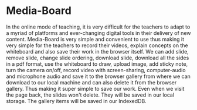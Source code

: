 # Media-Board
In the online mode of teaching, it is very difficult for the teachers to adapt to a myriad of platforms and ever-changing digital tools in their delivery of new content. Media-Board is very simple and convenient to use thus making it very simple for the teachers to record their videos, explain concepts on the whiteboard and also save their work in the browser itself. We can add slide, remove slide, change slide ordering, download slide, download all the sides in a pdf format, use the whiteboard to draw, upload image, add sticky note, turn the camera on/off, record video with screen-sharing, computer-audio and microphone audio and save it to the browser gallery from where we can download to our local machine and can also delete it from the browser gallery. Thus making it super simple to save our work. Even when we visit the page back, the slides won't delete. They will be saved in our local storage. The gallery items will be saved in our IndexedDB.
